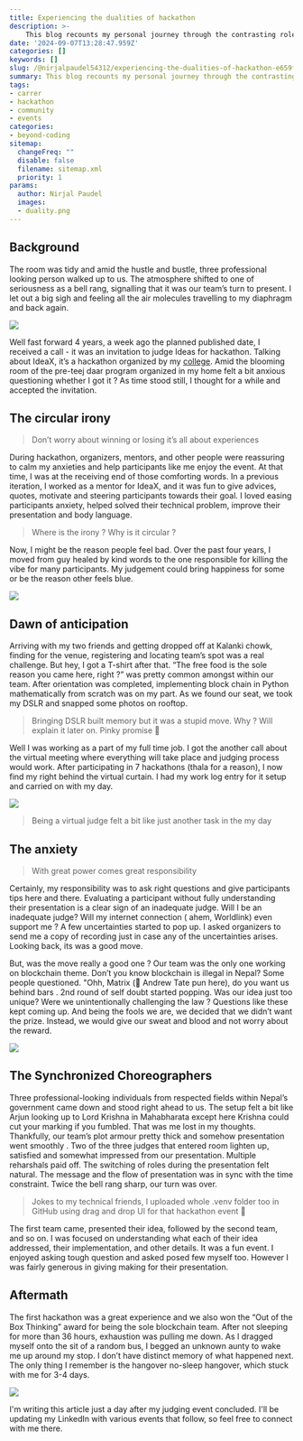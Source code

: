 ```yaml
---
title: Experiencing the dualities of hackathon
description: >-
    This blog recounts my personal journey through the contrasting roles of a hackathon event—first as a participant and later as a judge. I aim to be expressive with my language and incorporate some Gen Z Instagram terms to bring the story to life. I hope you enjoy this exploration of both sides of the hackathon experience.
date: '2024-09-07T13:28:47.959Z'
categories: []
keywords: []
slug: /@nirjalpaudel54312/experiencing-the-dualities-of-hackathon-e659f9988c18
summary: This blog recounts my personal journey through the contrasting roles of a hackathon event—first as a participant and later as a judge. I aim to be expressive with my language and incorporate some Gen Z Instagram terms to bring the story to life. I hope you enjoy this exploration of both sides of the hackathon experience.
tags:
- carrer
- hackathon
- community
- events
categories:
- beyond-coding
sitemap:
  changeFreq: ""
  disable: false
  filename: sitemap.xml
  priority: 1
params:
  author: Nirjal Paudel
  images:
  - duality.png
---
```


## Background

The room was tidy and amid the hustle and bustle, three professional looking person walked up to us. The atmosphere shifted to one of seriousness as a bell rang, signalling that it was our team’s turn to present. I let out a big sigh and feeling all the air molecules travelling to my diaphragm and back again.

![](img/image.webp)

Well fast forward 4 years, a week ago the planned published date, I received a call - it was an invitation to judge Ideas for hackathon. Talking about IdeaX, it’s a hackathon organized by my [college](https://www.mbmc.edu.np/). Amid the blooming room of the pre-teej daar program organized in my home felt a bit anxious questioning whether I got it ? As time stood still, I thought for a while and accepted the invitation.

## The circular irony

> Don’t worry about winning or losing it’s all about experiences
>

During hackathon, organizers, mentors, and other people were reassuring to calm my anxieties and help participants like me enjoy the event. At that time, I was at the receiving end of those comforting words. In a previous iteration, I worked as a mentor for IdeaX, and it was fun to give advices, quotes, motivate and steering participants towards their goal. I loved easing participants anxiety, helped solved their technical problem, improve their presentation and body language.

> Where is the irony ? Why is it circular ?
>

Now, I might be the reason people feel bad. Over the past four years, I moved from guy healed by kind words to the one responsible for killing the vibe for many participants. My judgement could bring happiness for some or be the reason other feels blue.

![](img/image%201.webp)

## Dawn of anticipation

Arriving with my two friends and getting dropped off at Kalanki chowk, finding for the venue, registering and locating team’s spot was a real challenge. But hey, I got a T-shirt after that. “The free food is the sole reason you came here, right ?” was pretty common amongst within our team. After orientation was completed, implementing block chain in Python mathematically from scratch was on my part. As we found our seat, we took my DSLR and snapped some photos on rooftop.

> Bringing DSLR built memory but it was a stupid move. Why ? Will explain it later on. Pinky promise 🤞
>

Well I was working as a part of my full time job. I got the another call about the virtual meeting where everything will take place and judging process would work. After participating in 7 hackathons (thala for a reason), I now find my right behind the virtual curtain. I had my work log  entry for it setup and carried on with my day.

![](img/image%202.webp)

> Being a virtual judge felt a bit like just another task in the my day
>

## The anxiety

> With great power comes great responsibility
>

Certainly, my responsibility was to ask right questions and give participants tips here and there. Evaluating a participant without fully understanding their presentation is a clear sign of an inadequate judge. Will I be an inadequate judge? Will my internet connection ( ahem, Worldlink) even support me ? A few uncertainties started to pop up. I asked organizers to send me a copy of recording just in case any of the uncertainties arises. Looking back, its was a good move.

But, was the move really a good one ? Our team was the only one working on blockchain theme. Don’t you know blockchain is illegal in Nepal? Some people questioned. "Ohh, Matrix (🤣 Andrew Tate pun here), do you want us behind bars . 2nd round of self doubt started popping. Was our idea just too unique? Were we unintentionally challenging the law ? Questions like these kept coming up. And being the fools we are, we decided that we didn’t want the prize. Instead, we would give our sweat and blood and not worry about the reward.

![](img/image%203.webp)

## The Synchronized Choreographers

Three professional-looking individuals from respected fields within Nepal’s government came down and stood right ahead to us. The setup felt a bit like Arjun looking up to Lord Krishna in Mahabharata except here Krishna could cut your marking if you fumbled. That was me lost in my thoughts. Thankfully, our team’s plot armour pretty thick and somehow presentation went smoothly . Two of the three judges that entered room lighten up, satisfied and somewhat impressed from our presentation. Multiple reharshals paid off. The switching of roles during the presentation felt natural. The message and the flow of presentation was in sync with the time constraint. Twice the bell rang sharp, our turn was over.

> Jokes to my technical friends, I uploaded whole .venv folder too in GitHub using drag and drop UI for that hackathon event 🤡
>

The first team came, presented their idea, followed by the second team, and so on. I was focused on understanding what each of their idea addressed, their implementation, and other details. It was a fun event. I enjoyed asking tough question and asked posed few myself too. However I was fairly generous in giving making for their presentation.

## Aftermath

The first hackathon was a great experience and we also won the “Out of the Box Thinking” award for being the sole blockchain team. After not sleeping for more than 36 hours, exhaustion was pulling me down. As I dragged myself onto the sit of a random bus, I begged an unknown aunty to wake me up around my stop. I don’t have distinct memory of what happened next. The only thing I remember is the hangover no-sleep hangover, which stuck with me for 3-4 days.

![](img/image%204.webp)

I'm writing this article just a day after my judging event concluded. I'll be updating my LinkedIn with various events that follow, so feel free to connect with me there.
